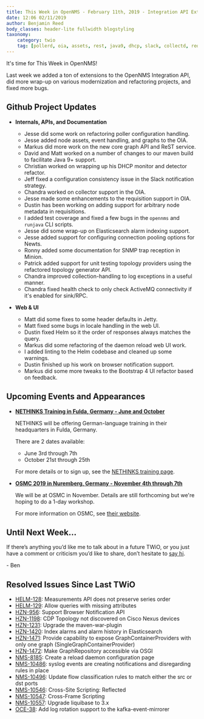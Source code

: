 ```yaml
---
title: This Week in OpenNMS - February 11th, 2019 - Integration API Extensions, Modernization and Refactoring, and Bug Fixes!
date: 12:06 02/11/2019
author: Benjamin Reed
body_classes: header-lite fullwidth blogstyling
taxonomy:
    category: twio
    tag: [pollerd, oia, assets, rest, java9, dhcp, slack, collectd, requisitions, elasticsearch, minion, snmp, newts, topology, activemq, jetty, bootstrap]
---
```


It's time for This Week in OpenNMS!

Last week we added a ton of extensions to the OpenNMS Integration API, did more wrap-up on various modernization and refactoring projects, and fixed more bugs.

<!-- git log --author=bamboo@opennms.org --invert-grep --all --no-merges --color=always --since='2019-02-04 00:00:00' --until='2019-02-11 00:00:00' --format='%Cblue%ai %Cgreen%aN %Creset%s %Cblue(%H)%Cred%d' --author-date-order | sort | less -R -->


## Github Project Updates

* __Internals, APIs, and Documentation__

  * Jesse did some work on refactoring poller configuration handling.
  * Jesse added node assets, event handling, and graphs to the OIA.
  * Markus did more work on the new core graph API and ReST service.
  * David and Matt worked on a number of changes to our maven build to facilitate Java 9+ support.
  * Christian worked on wrapping up his DHCP monitor and detector refactor.
  * Jeff fixed a configuration consistency issue in the Slack notification strategy.
  * Chandra worked on collector support in the OIA.
  * Jesse made some enhancements to the requisition support in OIA.
  * Dustin has been working on adding support for arbitrary node metadata in requisitions.
  * I added test coverage and fixed a few bugs in the `opennms` and `runjava` CLI scripts.
  * Jesse did some wrap-up on Elasticsearch alarm indexing support.
  * Jesse added support for configuring connection pooling options for Newts.
  * Ronny added some documentation for SNMP trap reception in Minion.
  * Patrick added support for unit testing topology providers using the refactored topology generator API.
  * Chandra improved collection-handling to log exceptions in a useful manner.
  * Chandra fixed health check to only check ActiveMQ connectivity if it's enabled for sink/RPC.

* __Web & UI__

  * Matt did some fixes to some header defaults in Jetty.
  * Matt fixed some bugs in locale handling in the web UI.
  * Dustin fixed Helm so it the order of responses always matches the query.
  * Markus did some refactoring of the daemon reload web UI work.
  * I added linting to the Helm codebase and cleaned up some warnings.
  * Dustin finished up his work on browser notification support.
  * Markus did some more tweaks to the Bootstrap 4 UI refactor based on feedback.


## Upcoming Events and Appearances

* **[NETHINKS Training in Fulda, Germany - June and October](https://www.nethinks.com/opennms-schulung.html)**

  NETHINKS will be offering German-language training in their headquarters in Fulda, Germany.

  There are 2 dates available:
  * June 3rd through 7th
  * October 21st through 25th

  For more details or to sign up, see the [NETHINKS training page](https://www.nethinks.com/opennms-schulung.html).

* **[OSMC 2019 in Nuremberg, Germany - November 4th through 7th](https://osmc.de/)**

  We will be at OSMC in November.
  Details are still forthcoming but we're hoping to do a 1-day workshop.

  For more information on OSMC, see [their website](https://osmc.de/).


## Until Next Week…

If there’s anything you’d like me to talk about in a future TWiO, or you just have a comment or criticism you’d like to share, don’t hesitate to [say hi](mailto:twio@opennms.org).

\- Ben

<!--
  https://github.com/OpenNMS/twio-fodder/blob/master/scripts/twio-issues-list.pl
-->

## Resolved Issues Since Last TWiO

* [HELM-128](https://issues.opennms.org/browse/HELM-128): Measurements API does not preserve series order
* [HELM-129](https://issues.opennms.org/browse/HELM-129): Allow queries with missing attributes
* [HZN-956](https://issues.opennms.org/browse/HZN-956): Support Browser Notification API
* [HZN-1198](https://issues.opennms.org/browse/HZN-1198): CDP Topology not discovered on Cisco Nexus devices
* [HZN-1231](https://issues.opennms.org/browse/HZN-1231): Upgrade the maven-war-plugin
* [HZN-1420](https://issues.opennms.org/browse/HZN-1420): Index alarms and alarm history in Elasticsearch
* [HZN-1471](https://issues.opennms.org/browse/HZN-1471): Provide capability to expose GraphContainerProviders with only one graph (SingleGraphContainerProvider)
* [HZN-1472](https://issues.opennms.org/browse/HZN-1472): Make GraphRepository accessible via OSGI
* [NMS-8185](https://issues.opennms.org/browse/NMS-8185): Create a reload daemon configuration page
* [NMS-10486](https://issues.opennms.org/browse/NMS-10486): syslog events are creating notifications and disregarding rules in place
* [NMS-10496](https://issues.opennms.org/browse/NMS-10496): Update flow classification rules to match either the src or dst ports
* [NMS-10546](https://issues.opennms.org/browse/NMS-10546): Cross-Site Scripting: Reflected
* [NMS-10547](https://issues.opennms.org/browse/NMS-10547): Cross-Frame Scripting
* [NMS-10557](https://issues.opennms.org/browse/NMS-10557): Upgrade liquibase to 3.x
* [OCE-38](https://issues.opennms.org/browse/OCE-38): Add log rotation support to the kafka-event-mirrorer